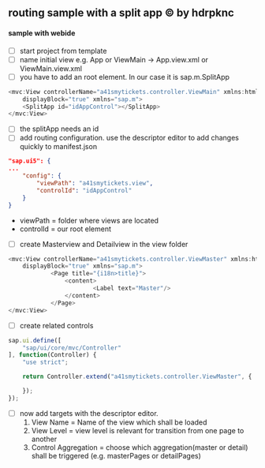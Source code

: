 
## routing sample with a split app :copyright: by hdrpknc

#### sample with webide
- [ ] start project from template
- [ ] name initial view e.g. App or ViewMain -> App.view.xml or ViewMain.view.xml
- [ ] you have to add an root element. In our case it is sap.m.SplitApp
```javascript
<mvc:View controllerName="a41smytickets.controller.ViewMain" xmlns:html="http://www.w3.org/1999/xhtml" xmlns:mvc="sap.ui.core.mvc"
	displayBlock="true" xmlns="sap.m">
	<SplitApp id="idAppControl"></SplitApp>
</mvc:View>
```
- [ ] the splitApp needs an id 
- [ ] add routing configuration. use the descriptor editor to add changes quickly to manifest.json 
```JSON
"sap.ui5": {
...
	"config": {
		"viewPath": "a41smytickets.view",
		"controlId": "idAppControl"
	}
}
```
* viewPath = folder where views are located
* controlId = our root element
- [ ] create Masterview and Detailview in the view folder
```javascript
<mvc:View controllerName="a41smytickets.controller.ViewMaster" xmlns:html="http://www.w3.org/1999/xhtml" xmlns:mvc="sap.ui.core.mvc"
	displayBlock="true" xmlns="sap.m">
			<Page title="{i18n>title}">
				<content>
						<Label text="Master"/>
				</content>
			</Page>
</mvc:View>
```
- [ ] create related controls
```javascript
sap.ui.define([
	"sap/ui/core/mvc/Controller"
], function(Controller) {
	"use strict";

	return Controller.extend("a41smytickets.controller.ViewMaster", {

	});
});
```
- [ ] now add targets with the descriptor editor. 
	1. View Name = Name of the view which shall be loaded
	2. View Level = view level is relevant for transition from one page to another
	3. Control Aggregation = choose which aggregation(master or detail) shall be triggered (e.g. masterPages or detailPages) 
